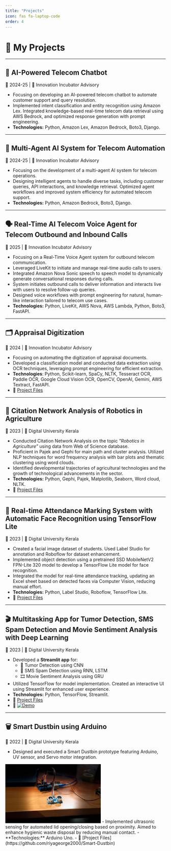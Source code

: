 ```yaml
---
title: "Projects"
icon: fas fa-laptop-code
order: 4
---
```


# 🚀 My Projects

---

## 🤖 AI-Powered Telecom Chatbot    
📅 2024-25 | 🏢 Innovation Incubator Advisory   
- Focusing on developing an AI-powered telecom chatbot to automate customer support and query resolution.  
- Implemented intent classification and entity recognition using Amazon Lex. Integrated knowledge-based real-time telecom data retrieval using AWS Bedrock, and optimized response generation with prompt engineering.  
- **Technologies:** Python, Amazon Lex, Amazon Bedrock, Boto3, Django.  

---

## 🧠 Multi-Agent AI System for Telecom Automation  
📅 2024-25 | 🏢 Innovation Incubator Advisory   
- Focusing on the development of a multi-agent AI system for telecom operations.  
- Designing intelligent agents to handle diverse tasks, including customer queries, API interactions, and knowledge retrieval. Optimized agent workflows and improved system efficiency for automated telecom support.  
- **Technologies:** Python, Amazon Bedrock, Boto3, Django.  

---

## 🗣️ Real-Time AI Telecom Voice Agent for Telecom Outbound and Inbound Calls
📅 2025 | 🏢 Innovation Incubator Advisory  
- Focusing on a Real-Time Voice Agent system for outbound telecom communication.  
- Leveraged LiveKit to initiate and manage real-time audio calls to users.  
- Integrated Amazon Nova Sonic speech to speech model to dynamically generate conversational responses during calls.  
- System initiates outbound calls to deliver information and interacts live with users to resolve follow-up queries.  
- Designed voice workflows with prompt engineering for natural, human-like interaction tailored to telecom use cases.  
- **Technologies:** Python, LiveKit, AWS Nova, AWS Lambda, Python, Boto3, FastAPI.  

---

## 🗂️ Appraisal Digitization  
📅 2024 | 🏢 Innovation Incubator Advisory   
- Focusing on automating the digitization of appraisal documents.  
- Developed a classification model and conducted data extraction using OCR techniques, leveraging prompt engineering for efficient extraction.  
- **Technologies**: Python, Scikit-learn, SpaCy, NLTK, Tesseract OCR, Paddle OCR, Google Cloud Vision OCR, OpenCV, OpenAI, Gemini, AWS Textract, FastAPI.  
- 🔗 [Project Files](https://github.com/riyageorge2000/Appraisal-Digitization)

---

## 🌾 Citation Network Analysis of Robotics in Agriculture  
📅 2023 | 🏢 Digital University Kerala    
- Conducted Citation Network Analysis on the topic *"Robotics in Agriculture”* using data from Web of Science database.  
- Proficient in Pajek and Gephi for main path and cluster analysis. Utilized NLP techniques for word frequency analysis with bar plots and thematic clustering using word clouds.  
- Identified developmental trajectories of agricultural technologies and the growth of technological advancements in the sector.  
- **Technologies:** Python, Gephi, Pajek, Matplotlib, Seaborn, Word cloud, NLTK.  
- 🔗 [Project Files](https://github.com/riyageorge2000/CITATION-NETWORK-ANALYSIS-OF-ROBOTICS-IN-AGRICULTURE)

---

## 📸 Real-time Attendance Marking System with Automatic Face Recognition using TensorFlow Lite  
📅 2023 | 🏢 Digital University Kerala    
- Created a facial image dataset of students. Used Label Studio for annotation and Roboflow for dataset enhancement.  
- Implemented object detection using a pretrained SSD MobileNetV2 FPN-Lite 320 model to develop a TensorFlow Lite model for face recognition.  
- Integrated the model for real-time attendance tracking, updating an Excel sheet based on detected faces via Computer Vision, reducing manual effort.  
- **Technologies:** Python, Label Studio, Roboflow, TensorFlow Lite.  
- 🔗 [Project Files](https://github.com/riyageorge2000/PROJECT-Real-time-Attendance-Marking-System-with-Automatic-Face-Recognition-using-TensorFlow-Lite)

---

## 🎬 Multitasking App for Tumor Detection, SMS Spam Detection and Movie Sentiment Analysis with Deep Learning  
📅 2023 | 🏢 Digital University Kerala     
- Developed a **Streamlit app** for:
  - 🧠 Tumor Detection using CNN  
  - 📩 SMS Spam Detection using RNN, LSTM  
  - 🎞️ Movie Sentiment Analysis using GRU  
- Utilized TensorFlow for model implementation. Created an interactive UI using Streamlit for enhanced user experience.  
- **Technologies:** Python, TensorFlow, Streamlit.  
- 🔗 [Project Files](https://github.com/riyageorge2000/Multitasking-Streamlit-Application-for-Tumor-Detection-and-Sentiment-Analysis-with-Deep-Learning)    
- 🧪 [![Demo](https://img.shields.io/badge/Demo-Click%20Here-brightgreen)](https://huggingface.co/spaces/riyageorge/Multitasking_App)

---

## 🗑️ Smart Dustbin using Arduino  
📅 2022 | 🏢 Digital University Kerala    
- Designed and executed a Smart Dustbin prototype featuring Arduino, UV sensor, and Servo motor integration.  
<img src="https://raw.githubusercontent.com/riyageorge2000/Smart-Dustbin/main/connections3.jpg" alt="Connection Smart Dustbin project" width="300" />
- Implemented ultrasonic sensing for automated lid opening/closing based on proximity. Aimed to enhance hygienic waste disposal by reducing manual contact.  
- **Technologies:** Arduino Uno.  
- 🔗 [Project Files](https://github.com/riyageorge2000/Smart-Dustbin)
